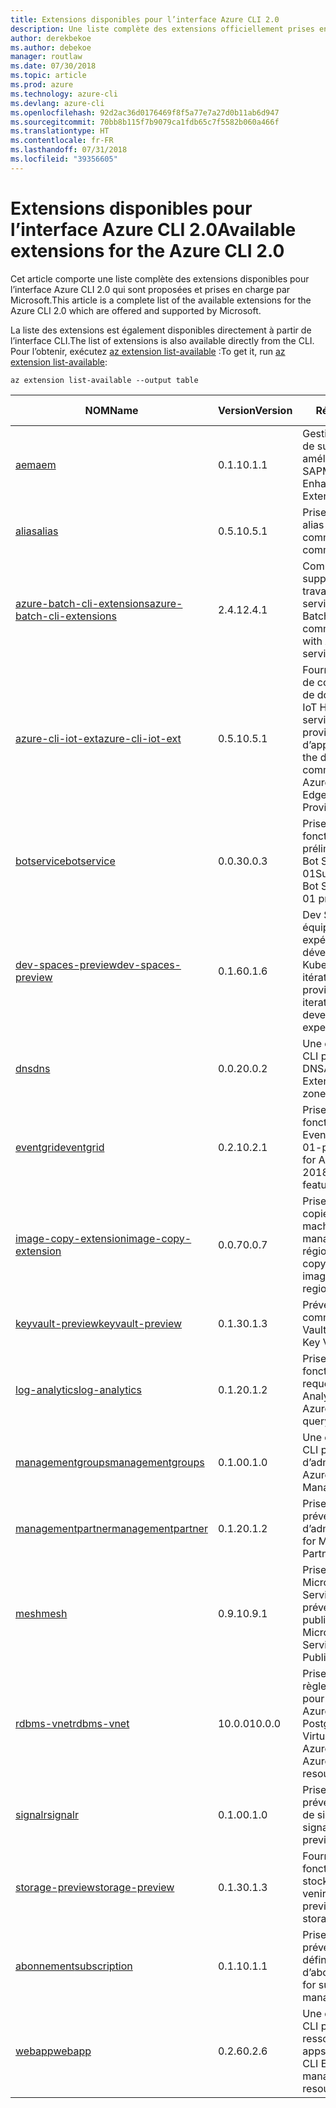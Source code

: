 ```yaml
---
title: Extensions disponibles pour l’interface Azure CLI 2.0
description: Une liste complète des extensions officiellement prises en charge pour l’interface Azure CLI 2.0
author: derekbekoe
ms.author: debekoe
manager: routlaw
ms.date: 07/30/2018
ms.topic: article
ms.prod: azure
ms.technology: azure-cli
ms.devlang: azure-cli
ms.openlocfilehash: 92d2ac36d0176469f8f5a77e7a27d0b11ab6d947
ms.sourcegitcommit: 70bb8b115f7b9079ca1fdb65c7f5582b060a466f
ms.translationtype: HT
ms.contentlocale: fr-FR
ms.lasthandoff: 07/31/2018
ms.locfileid: "39356605"
---
```

# <a name="available-extensions-for-the-azure-cli-20"></a><span data-ttu-id="9251e-103">Extensions disponibles pour l’interface Azure CLI 2.0</span><span class="sxs-lookup"><span data-stu-id="9251e-103">Available extensions for the Azure CLI 2.0</span></span>

<span data-ttu-id="9251e-104">Cet article comporte une liste complète des extensions disponibles pour l’interface Azure CLI 2.0 qui sont proposées et prises en charge par Microsoft.</span><span class="sxs-lookup"><span data-stu-id="9251e-104">This article is a complete list of the available extensions for the Azure CLI 2.0 which are offered and supported by Microsoft.</span></span>

<span data-ttu-id="9251e-105">La liste des extensions est également disponibles directement à partir de l’interface CLI.</span><span class="sxs-lookup"><span data-stu-id="9251e-105">The list of extensions is also available directly from the CLI.</span></span> <span data-ttu-id="9251e-106">Pour l’obtenir, exécutez [az extension list-available](/cli/azure/extension?view=azure-cli-latest#az-extension-list-available) :</span><span class="sxs-lookup"><span data-stu-id="9251e-106">To get it, run [az extension list-available](/cli/azure/extension?view=azure-cli-latest#az-extension-list-available):</span></span>

```azurecli
az extension list-available --output table
```

| <span data-ttu-id="9251e-107">NOM</span><span class="sxs-lookup"><span data-stu-id="9251e-107">Name</span></span> | <span data-ttu-id="9251e-108">Version</span><span class="sxs-lookup"><span data-stu-id="9251e-108">Version</span></span> | <span data-ttu-id="9251e-109">Résumé</span><span class="sxs-lookup"><span data-stu-id="9251e-109">Summary</span></span> | <span data-ttu-id="9251e-110">VERSION PRÉLIMINAIRE</span><span class="sxs-lookup"><span data-stu-id="9251e-110">Preview</span></span> |
|------|---------|---------|---------|
| [<span data-ttu-id="9251e-111">aem</span><span class="sxs-lookup"><span data-stu-id="9251e-111">aem</span></span>](https://github.com/Azure/azure-cli-extensions) | <span data-ttu-id="9251e-112">0.1.1</span><span class="sxs-lookup"><span data-stu-id="9251e-112">0.1.1</span></span> | <span data-ttu-id="9251e-113">Gestion des extensions de surveillance Azure améliorée pour SAP</span><span class="sxs-lookup"><span data-stu-id="9251e-113">Manage Azure Enhanced Monitoring Extensions for SAP</span></span> |  |
| [<span data-ttu-id="9251e-114">alias</span><span class="sxs-lookup"><span data-stu-id="9251e-114">alias</span></span>](https://github.com/Azure/azure-cli-extensions) | <span data-ttu-id="9251e-115">0.5.1</span><span class="sxs-lookup"><span data-stu-id="9251e-115">0.5.1</span></span> | <span data-ttu-id="9251e-116">Prise en charge des alias de commande</span><span class="sxs-lookup"><span data-stu-id="9251e-116">Support for command aliases</span></span> | <span data-ttu-id="9251e-117">Oui</span><span class="sxs-lookup"><span data-stu-id="9251e-117">Yes</span></span> |
| [<span data-ttu-id="9251e-118">azure-batch-cli-extensions</span><span class="sxs-lookup"><span data-stu-id="9251e-118">azure-batch-cli-extensions</span></span>](https://github.com/Azure/azure-batch-cli-extensions) | <span data-ttu-id="9251e-119">2.4.1</span><span class="sxs-lookup"><span data-stu-id="9251e-119">2.4.1</span></span> | <span data-ttu-id="9251e-120">Commandes supplémentaires pour travailler avec le service Azure Batch</span><span class="sxs-lookup"><span data-stu-id="9251e-120">Additional commands for working with Azure Batch service</span></span> |  |
| [<span data-ttu-id="9251e-121">azure-cli-iot-ext</span><span class="sxs-lookup"><span data-stu-id="9251e-121">azure-cli-iot-ext</span></span>](https://github.com/azure/azure-iot-cli-extension) | <span data-ttu-id="9251e-122">0.5.1</span><span class="sxs-lookup"><span data-stu-id="9251e-122">0.5.1</span></span> | <span data-ttu-id="9251e-123">Fourniture de la couche de commandes du plan de données pour Azure IoT Hub, IoT Edge et le service de provisionnement d’appareils IoT</span><span class="sxs-lookup"><span data-stu-id="9251e-123">Provides the data plane command layer for Azure IoT Hub, IoT Edge and IoT Device Provisioning Service</span></span> |  |
| [<span data-ttu-id="9251e-124">botservice</span><span class="sxs-lookup"><span data-stu-id="9251e-124">botservice</span></span>](https://github.com/Azure/azure-cli-extensions) | <span data-ttu-id="9251e-125">0.0.3</span><span class="sxs-lookup"><span data-stu-id="9251e-125">0.0.3</span></span> | <span data-ttu-id="9251e-126">Prise en charge des fonctionnalités préliminaires de Azure Bot Service 2017-12-01</span><span class="sxs-lookup"><span data-stu-id="9251e-126">Support for Azure Bot Service 2017-12-01 preview features</span></span> | <span data-ttu-id="9251e-127">Oui</span><span class="sxs-lookup"><span data-stu-id="9251e-127">Yes</span></span> |
| [<span data-ttu-id="9251e-128">dev-spaces-preview</span><span class="sxs-lookup"><span data-stu-id="9251e-128">dev-spaces-preview</span></span>](https://github.com/Azure/azure-cli-extensions) | <span data-ttu-id="9251e-129">0.1.6</span><span class="sxs-lookup"><span data-stu-id="9251e-129">0.1.6</span></span> | <span data-ttu-id="9251e-130">Dev Spaces offre aux équipes une expérience de développement Kubernetes rapide et itérative.</span><span class="sxs-lookup"><span data-stu-id="9251e-130">Dev Spaces provides a rapid, iterative Kubernetes development experience for teams.</span></span> | <span data-ttu-id="9251e-131">Oui</span><span class="sxs-lookup"><span data-stu-id="9251e-131">Yes</span></span> |
| [<span data-ttu-id="9251e-132">dns</span><span class="sxs-lookup"><span data-stu-id="9251e-132">dns</span></span>](https://github.com/Azure/azure-cli-extensions) | <span data-ttu-id="9251e-133">0.0.2</span><span class="sxs-lookup"><span data-stu-id="9251e-133">0.0.2</span></span> | <span data-ttu-id="9251e-134">Une extension Azure CLI pour les zones DNS</span><span class="sxs-lookup"><span data-stu-id="9251e-134">An Azure CLI Extension for DNS zones</span></span> |  |
| [<span data-ttu-id="9251e-135">eventgrid</span><span class="sxs-lookup"><span data-stu-id="9251e-135">eventgrid</span></span>](https://github.com/Azure/azure-cli-extensions) | <span data-ttu-id="9251e-136">0.2.1</span><span class="sxs-lookup"><span data-stu-id="9251e-136">0.2.1</span></span> | <span data-ttu-id="9251e-137">Prise en charge des fonctionnalités d’Azure EventGrid 2018-05-01-préversion</span><span class="sxs-lookup"><span data-stu-id="9251e-137">Support for Azure EventGrid 2018-05-01-preview features</span></span> | <span data-ttu-id="9251e-138">Oui</span><span class="sxs-lookup"><span data-stu-id="9251e-138">Yes</span></span> |
| [<span data-ttu-id="9251e-139">image-copy-extension</span><span class="sxs-lookup"><span data-stu-id="9251e-139">image-copy-extension</span></span>](https://github.com/Azure/azure-cli-extensions) | <span data-ttu-id="9251e-140">0.0.7</span><span class="sxs-lookup"><span data-stu-id="9251e-140">0.0.7</span></span> | <span data-ttu-id="9251e-141">Prise en charge de la copie d’images de machines virtuelles managées entre régions</span><span class="sxs-lookup"><span data-stu-id="9251e-141">Support for copying managed vm images between regions</span></span> |  |
| [<span data-ttu-id="9251e-142">keyvault-preview</span><span class="sxs-lookup"><span data-stu-id="9251e-142">keyvault-preview</span></span>](https://github.com/Azure/azure-keyvault-cli-extension) | <span data-ttu-id="9251e-143">0.1.3</span><span class="sxs-lookup"><span data-stu-id="9251e-143">0.1.3</span></span> | <span data-ttu-id="9251e-144">Préversion des commandes Azure Key Vault.</span><span class="sxs-lookup"><span data-stu-id="9251e-144">Preview Azure Key Vault commands.</span></span> | <span data-ttu-id="9251e-145">Oui</span><span class="sxs-lookup"><span data-stu-id="9251e-145">Yes</span></span> |
| [<span data-ttu-id="9251e-146">log-analytics</span><span class="sxs-lookup"><span data-stu-id="9251e-146">log-analytics</span></span>](https://github.com/Azure/azure-cli-extensions/tree/master/src/log-analytics) | <span data-ttu-id="9251e-147">0.1.2</span><span class="sxs-lookup"><span data-stu-id="9251e-147">0.1.2</span></span> | <span data-ttu-id="9251e-148">Prise en charge des fonctionnalités de requête d’Azure Log Analytics.</span><span class="sxs-lookup"><span data-stu-id="9251e-148">Support for Azure Log Analytics query capabilities.</span></span> | <span data-ttu-id="9251e-149">Oui</span><span class="sxs-lookup"><span data-stu-id="9251e-149">Yes</span></span> |
| [<span data-ttu-id="9251e-150">managementgroups</span><span class="sxs-lookup"><span data-stu-id="9251e-150">managementgroups</span></span>](https://github.com/Azure/azure-cli-extensions) | <span data-ttu-id="9251e-151">0.1.0</span><span class="sxs-lookup"><span data-stu-id="9251e-151">0.1.0</span></span> | <span data-ttu-id="9251e-152">Une extension Azure CLI pour les groupes d’administration</span><span class="sxs-lookup"><span data-stu-id="9251e-152">An Azure CLI Extension for Management Groups</span></span> |  |
| [<span data-ttu-id="9251e-153">managementpartner</span><span class="sxs-lookup"><span data-stu-id="9251e-153">managementpartner</span></span>](https://github.com/Azure/azure-cli-extensions) | <span data-ttu-id="9251e-154">0.1.2</span><span class="sxs-lookup"><span data-stu-id="9251e-154">0.1.2</span></span> | <span data-ttu-id="9251e-155">Prise en charge de la préversion des groupes d’administration</span><span class="sxs-lookup"><span data-stu-id="9251e-155">Support for Management Partner preview</span></span> |  |
| [<span data-ttu-id="9251e-156">mesh</span><span class="sxs-lookup"><span data-stu-id="9251e-156">mesh</span></span>](https://github.com/Azure/azure-cli-extensions) | <span data-ttu-id="9251e-157">0.9.1</span><span class="sxs-lookup"><span data-stu-id="9251e-157">0.9.1</span></span> | <span data-ttu-id="9251e-158">Prise en charge de Microsoft Azure Service Fabric Mesh - préversion publique</span><span class="sxs-lookup"><span data-stu-id="9251e-158">Support for Microsoft Azure Service Fabric Mesh - Public Preview</span></span> | <span data-ttu-id="9251e-159">Oui</span><span class="sxs-lookup"><span data-stu-id="9251e-159">Yes</span></span> |
| [<span data-ttu-id="9251e-160">rdbms-vnet</span><span class="sxs-lookup"><span data-stu-id="9251e-160">rdbms-vnet</span></span>](https://github.com/Azure/azure-cli-extensions) | <span data-ttu-id="9251e-161">10.0.0</span><span class="sxs-lookup"><span data-stu-id="9251e-161">10.0.0</span></span> | <span data-ttu-id="9251e-162">Prise en charge des règles de réseau virtuel pour les ressources Azure MySQL et Azure PostgreSQL</span><span class="sxs-lookup"><span data-stu-id="9251e-162">Support for Virtual Network rules in Azure MySQL and Azure PostgreSQL resources</span></span> |  |
| [<span data-ttu-id="9251e-163">signalr</span><span class="sxs-lookup"><span data-stu-id="9251e-163">signalr</span></span>](https://github.com/Azure/azure-cli-extensions) | <span data-ttu-id="9251e-164">0.1.0</span><span class="sxs-lookup"><span data-stu-id="9251e-164">0.1.0</span></span> | <span data-ttu-id="9251e-165">Prise en charge de la préversion de gestion de signalr.</span><span class="sxs-lookup"><span data-stu-id="9251e-165">Support for signalr management preview.</span></span> | <span data-ttu-id="9251e-166">Oui</span><span class="sxs-lookup"><span data-stu-id="9251e-166">Yes</span></span> |
| [<span data-ttu-id="9251e-167">storage-preview</span><span class="sxs-lookup"><span data-stu-id="9251e-167">storage-preview</span></span>](https://github.com/Azure/azure-cli-extensions/tree/master/src/storage-preview) | <span data-ttu-id="9251e-168">0.1.3</span><span class="sxs-lookup"><span data-stu-id="9251e-168">0.1.3</span></span> | <span data-ttu-id="9251e-169">Fournit un aperçu des fonctionnalités de stockage à venir.</span><span class="sxs-lookup"><span data-stu-id="9251e-169">Provides a preview for upcoming storage features.</span></span> | <span data-ttu-id="9251e-170">Oui</span><span class="sxs-lookup"><span data-stu-id="9251e-170">Yes</span></span> |
| [<span data-ttu-id="9251e-171">abonnement</span><span class="sxs-lookup"><span data-stu-id="9251e-171">subscription</span></span>](https://github.com/Azure/azure-cli-extensions) | <span data-ttu-id="9251e-172">0.1.1</span><span class="sxs-lookup"><span data-stu-id="9251e-172">0.1.1</span></span> | <span data-ttu-id="9251e-173">Prise en charge de la préversion des définitions d’abonnement.</span><span class="sxs-lookup"><span data-stu-id="9251e-173">Support for subscription management preview.</span></span> |  |
| [<span data-ttu-id="9251e-174">webapp</span><span class="sxs-lookup"><span data-stu-id="9251e-174">webapp</span></span>](https://github.com/Azure/azure-cli-extensions) | <span data-ttu-id="9251e-175">0.2.6</span><span class="sxs-lookup"><span data-stu-id="9251e-175">0.2.6</span></span> | <span data-ttu-id="9251e-176">Une extension Azure CLI pour gérer les ressources appservice</span><span class="sxs-lookup"><span data-stu-id="9251e-176">An Azure CLI Extension to manage appservice resources</span></span> | <span data-ttu-id="9251e-177">Oui</span><span class="sxs-lookup"><span data-stu-id="9251e-177">Yes</span></span> |
